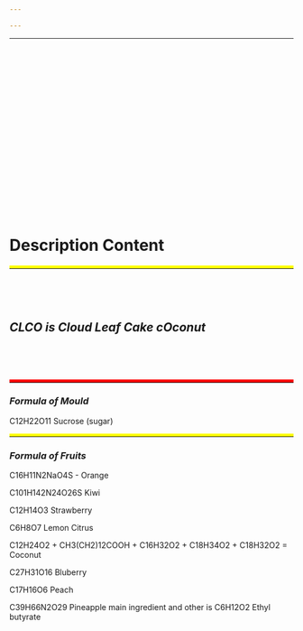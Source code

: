 ```yaml
---

---
```


---

&nbsp;

&nbsp;

&nbsp;

&nbsp;

&nbsp;

&nbsp;

&nbsp;

&nbsp;

&nbsp;

&nbsp;


# Description Content

<hr style="border-top:5px solid yellow">

&nbsp;

&nbsp;

## *CLCO is Cloud Leaf Cake cOconut*

&nbsp;

&nbsp;

<hr style="border-top:5px solid red">

### _**Formula of Mould**_ 

 C12H22O11 Sucrose (sugar)
 
 <hr style="border-top:5px solid yellow">
 

### _**Formula of Fruits**_ 

C16H11N2NaO4S - Orange

C101H142N24O26S Kiwi

C12H14O3 Strawberry

C6H8O7 Lemon Citrus

C12H24O2 + CH3(CH2)12COOH + C16H32O2 + C18H34O2 + C18H32O2 = Coconut

C27H31O16 Bluberry

C17H16O6 Peach

C39H66N2O29 Pineapple main ingredient and other is C6H12O2 Ethyl butyrate

